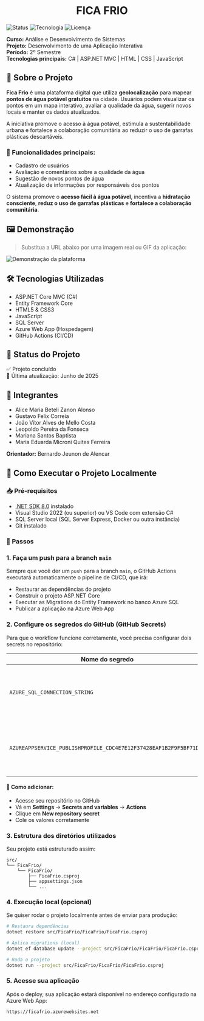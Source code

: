 <h1 align="center"> FICA FRIO </h1>

![Status](https://img.shields.io/badge/Status-Conclu%C3%ADdo-brightgreen)
![Tecnologia](https://img.shields.io/badge/Feito%20com-C%23%20-blue)
![Licença](https://img.shields.io/badge/Licen%C3%A7a-Acad%C3%AAmica-lightgrey)

**Curso:** Análise e Desenvolvimento de Sistemas  
**Projeto:** Desenvolvimento de uma Aplicação Interativa  
**Período:** 2º Semestre  
**Tecnologias principais:** C# | ASP.NET MVC | HTML | CSS | JavaScript

## 📌 Sobre o Projeto

**Fica Frio** é uma plataforma digital que utiliza **geolocalização** para mapear **pontos de água potável gratuitos** na cidade. Usuários podem visualizar os pontos em um mapa interativo, avaliar a qualidade da água, sugerir novos locais e manter os dados atualizados.

A iniciativa promove o acesso à água potável, estimula a sustentabilidade urbana e fortalece a colaboração comunitária ao reduzir o uso de garrafas plásticas descartáveis.

### 🔹 Funcionalidades principais:

- Cadastro de usuários
- Avaliação e comentários sobre a qualidade da água
- Sugestão de novos pontos de água
- Atualização de informações por responsáveis dos pontos

O sistema promove o **acesso fácil à água potável**, incentiva a **hidratação consciente**, **reduz o uso de garrafas plásticas** e **fortalece a colaboração comunitária**.

## 🖼️ Demonstração

> Substitua a URL abaixo por uma imagem real ou GIF da aplicação:

![Demonstração da plataforma](https://via.placeholder.com/800x400?text=Captura+de+tela+da+aplicacao)

## 🛠️ Tecnologias Utilizadas

- ASP.NET Core MVC (C#)
- Entity Framework Core
- HTML5 & CSS3
- JavaScript
- SQL Server
- Azure Web App (Hospedagem)
- GitHub Actions (CI/CD)

## 📌 Status do Projeto

✅ Projeto concluído  
📅 Última atualização: Junho de 2025


## 👥 Integrantes

- Alice Maria Beteli Zanon Alonso  
- Gustavo Felix Correia  
- João Vítor Alves de Mello Costa  
- Leopoldo Pereira da Fonseca  
- Mariana Santos Baptista  
- Maria Eduarda Microni Quites Ferreira  

**Orientador:** Bernardo Jeunon de Alencar

## 🚀 Como Executar o Projeto Localmente

### 📥 Pré-requisitos

- [.NET SDK 8.0](https://dotnet.microsoft.com/en-us/download/dotnet/8.0) instalado  
- Visual Studio 2022 (ou superior) ou VS Code com extensão C#  
- SQL Server local (SQL Server Express, Docker ou outra instância)  
- Git instalado

### 🔧 Passos

### 1. Faça um push para a branch `main`

Sempre que você der um `push` para a branch `main`, o GitHub Actions executará automaticamente o pipeline de CI/CD, que irá:

- Restaurar as dependências do projeto
- Construir o projeto ASP.NET Core
- Executar as Migrations do Entity Framework no banco Azure SQL
- Publicar a aplicação na Azure Web App

### 2. Configure os segredos do GitHub (GitHub Secrets)

Para que o workflow funcione corretamente, você precisa configurar dois secrets no repositório:

| Nome do segredo | Descrição |
|-----------------|-----------|
| `AZURE_SQL_CONNECTION_STRING` | String de conexão completa do banco de dados Azure SQL |
| `AZUREAPPSERVICE_PUBLISHPROFILE_CDC4E7E12F37428EAF1B2F9F5BF71D8A` | Publish Profile da sua Azure Web App (obtido no portal da Azure) |

#### 📌 Como adicionar:
- Acesse seu repositório no GitHub
- Vá em **Settings** → **Secrets and variables** → **Actions**
- Clique em **New repository secret**
- Cole os valores corretamente

### 3. Estrutura dos diretórios utilizados

Seu projeto está estruturado assim:

```
src/
└── FicaFrio/
    └── FicaFrio/
        ├── FicaFrio.csproj
        ├── appsettings.json
        └── ...
```

### 4. Execução local (opcional)

Se quiser rodar o projeto localmente antes de enviar para produção:

```bash
# Restaura dependências
dotnet restore src/FicaFrio/FicaFrio/FicaFrio.csproj

# Aplica migrations (local)
dotnet ef database update --project src/FicaFrio/FicaFrio/FicaFrio.csproj

# Roda o projeto
dotnet run --project src/FicaFrio/FicaFrio/FicaFrio.csproj
```

### 5. Acesse sua aplicação

Após o deploy, sua aplicação estará disponível no endereço configurado na Azure Web App:

```plaintext
https://ficafrio.azurewebsites.net
```


